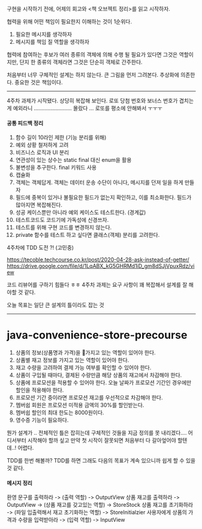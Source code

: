 구현을 시작하기 전에, 어제의 회고와 <책 오브젝트 정리>를 읽고 시작하자.

협력을 위해 어떤 책임이 필요한지 이해하는 것이 1순위다.
1. 필요한 메시지를 생각하자
2. 메시지를 책임 질 역할을 생각하자



협력에 참여하는 후보가 여러 종류의 객체에 의해 수행 될 필요가 있다면 그것은 역할이지만, 단지 한 종류의 객체라면 그것은 단순히 객체로 간주한다.


처음부터 너무 구체적인 설계는 하지 않는다. 큰 그림을 먼저 그려본다. 추상화에 의존한다. 중요한 것은 책임이다.





- - -


4주차 과제가 시작됐다. 상당히 복잡해 보인다.
로또 당첨 번호와 보너스 번호가 겹치는게 예외라니 ......................... 몰랐다 ...
로또를 평소에 안해봐서 ㅜㅜㅜ



#### 공통 피드백 정리
1. 함수 길이 10라인 제한 (기능 분리를 위해)
2. 예외 상황 철저하게 고려
3. 비즈니스 로직과 UI 분리
4. 연관성이 있는 상수는 static final 대신 enum을 활용
5. 불변성을 추구한다. final 키워드 사용
6. 캡슐화
7. 객체는 객체답게. 객체는 데이터 운송 수단이 아니다, 메시지를 던져 일을 하게 만들자
8. 필드에 중복이 있거나 불필요한 필드가 없는지 확인하고, 이를 최소화한다. 필드가 많아지면 복잡해진다.
9. 성공 케이스뿐만 아니라 예외 케이스도 테스트한다. (경계값)
10. 테스트코드도 코드기에 가독성에 신경쓰자.
11. 테스트를 위해 구현 코드를 변경하지 않는다.
12. private 함수를 테스트 하고 싶다면 클래스(객체) 분리를 고려한다.


4주차에 TDD 도전 ?! (고민중)


https://tecoble.techcourse.co.kr/post/2020-04-28-ask-instead-of-getter/
https://drive.google.com/file/d/1LqABX_kG5GHRMd1iD_gm8dSJjVpuxRdz/view


코드 리뷰어를 구하기 힘들다 ㅎㅎ
4주차 과제는 요구 사항이 꽤 복잡해서 설계를 잘 해야할 것 같다. 

오늘 목표는 일단 큰 설계의 틀이라도 잡는 것




- - -


# java-convenience-store-precourse  

1. 상품의 정보(상품명과 가격)을 가지고 있는 역할이 있어야 한다.
2. 상품별 재고 정보를 가지고 있는 역할이 있어야 한다.
3. 재고 수량을 고려하여 결제 가능 여부를 확인할 수 있어야 한다.
4. 상품이 구입될 때마다, 결제된 수량만큼 해당 상품의 재고에서 차감해야 한다.
5. 상품에 프로모션을 적용할 수 있어야 한다. 오늘 날짜가 프로모션 기간인 경우에만 할인을 적용해야 한다.
6. 프로모션 기간 중이라면 프로모션 재고를 우선적으로 차감해야 한다.
7. 멤버쉽 회원은 프로모션 미적용 금액의 30%를 할인받는다.
8. 멤버쉽 할인의 최대 한도는 8000원이다.
9. 영수증 기능이 필요하다.


뭔가 설계가 .. 전체적인 틀은 잡히는데 구체적인 것들을 지금 정의를 못 내리겠다.... 어디서부터 시작해야 할까 싶고 만약 첫 시작이 잘못되면 처음부터 다 갈아엎어야 할텐데..! 어렵다.

TDD를 한번 해볼까? TDD를 하면 그래도 다음의 목표가 계속 있으니까 쉽게 할 수 있을 것 같다.


#### 메시지 정리
환영 문구를 출력하라 -> (출력 역할) -> OutputView
상품 재고를 출력하라 -> OutputView -> (상품 재고를 갖고있는 역할) -> StoreStock
상품 재고를 초기화하라 -> (파일 입출력해서 재고 초기화하는 역할) -> StoreInitialzier
사용자에게 상품의 가격과 수량을 입력받아라 -> (입력 역할) -> InputView

